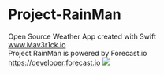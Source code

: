 # Project-RainMan
Open Source Weather App created with Swift<br>
www.Mav3r1ck.io<br>
Project RainMan is powered by Forecast.io<br>
https://developer.forecast.io
![](http://s10.postimg.org/yxy033a6h/Project_Ran_Main_Background.png)

